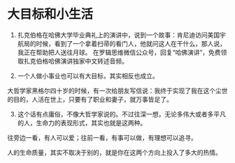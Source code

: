 # 大目标和小生活

1. 扎克伯格在哈佛大学毕业典礼上的演讲中，说到一个故事：肯尼迪访问美国宇航局的时候，看到了一个拿着扫帚的看门人，他就问这人在干什么，那人说，我正在帮助把人送往月球。
在罗辑思维微信公众号，回复“哈佛演讲”，免费领取扎克伯格哈佛演讲独家中文转述音频。

2. 一个人做小事业也可以有大目标，其实相反也成立。

大哲学家黑格尔四十岁的时候，有一次给朋友写信说：我终于实现了我在这个尘世的目的，人活在世上，只要有了职业和妻子，就万事皆足了。

3. 这个话有点庸俗，不像大哲学家说的。不过往深一想，无论多伟大或者多平凡的人，生命力的表现形式，其实也就是这两种。

往旁边一看，有人可以爱；往前一看，有事可以做，有理想可以追寻。

人的生命质量，其实不取决于别的，就是你在这两个方向上投入了多大的热情。